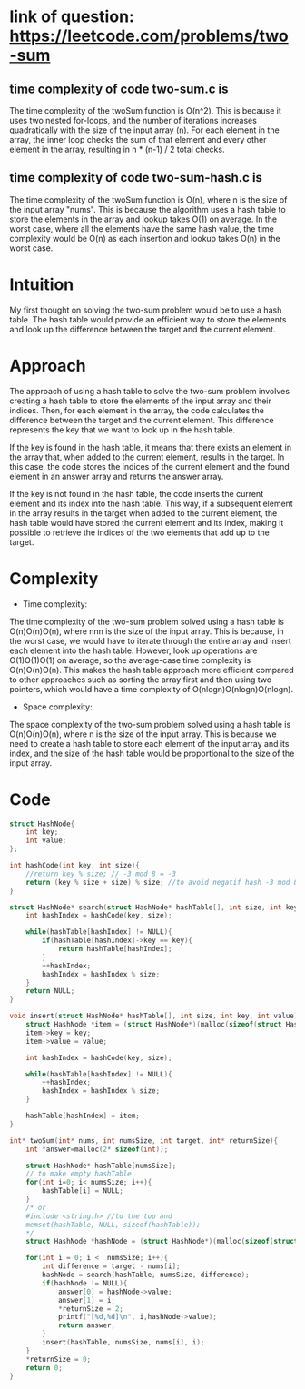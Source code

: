 # link of question: https://leetcode.com/problems/two-sum

## time complexity of code two-sum.c is 
 The time complexity of the twoSum function is O(n^2). This is because it uses two nested for-loops, and the number of iterations increases quadratically with the size of the input array (n). For each element in the array, the inner loop checks the sum of that element and every other element in the array, resulting in n * (n-1) / 2 total checks.

## time complexity of code two-sum-hash.c is 
 The time complexity of the twoSum function is O(n), where n is the size of the input array "nums". This is because the algorithm uses a hash table to store the elements in the array and lookup takes O(1) on average. In the worst case, where all the elements have the same hash value, the time complexity would be O(n) as each insertion and lookup takes O(n) in the worst case.


# Intuition

My first thought on solving the two-sum problem would be to use a hash table. The hash table would provide an efficient way to store the elements and look up the difference between the target and the current element.

# Approach

The approach of using a hash table to solve the two-sum problem involves creating a hash table to store the elements of the input array and their indices. Then, for each element in the array, the code calculates the difference between the target and the current element. This difference represents the key that we want to look up in the hash table.

If the key is found in the hash table, it means that there exists an element in the array that, when added to the current element, results in the target. In this case, the code stores the indices of the current element and the found element in an answer array and returns the answer array.

If the key is not found in the hash table, the code inserts the current element and its index into the hash table. This way, if a subsequent element in the array results in the target when added to the current element, the hash table would have stored the current element and its index, making it possible to retrieve the indices of the two elements that add up to the target.

# Complexity

- Time complexity:

The time complexity of the two-sum problem solved using a hash table is O(n)O(n)O(n), where nnn is the size of the input array. This is because, in the worst case, we would have to iterate through the entire array and insert each element into the hash table. However, look up operations are O(1)O(1)O(1) on average, so the average-case time complexity is O(n)O(n)O(n). This makes the hash table approach more efficient compared to other approaches such as sorting the array first and then using two pointers, which would have a time complexity of O(nlogn)O(nlogn)O(nlogn).

- Space complexity:

The space complexity of the two-sum problem solved using a hash table is O(n)O(n)O(n), where n is the size of the input array. This is because we need to create a hash table to store each element of the input array and its index, and the size of the hash table would be proportional to the size of the input array.

# Code

```cpp
struct HashNode{
    int key;
    int value;
};

int hashCode(int key, int size){
    //return key % size; // -3 mod 8 = -3
    return (key % size + size) % size; //to avoid negatif hash -3 mod 8 = 5
}

struct HashNode* search(struct HashNode* hashTable[], int size, int key){
    int hashIndex = hashCode(key, size);

    while(hashTable[hashIndex] != NULL){
        if(hashTable[hashIndex]->key == key){
            return hashTable[hashIndex];
        }
        ++hashIndex;
        hashIndex = hashIndex % size;
    }
    return NULL;
}

void insert(struct HashNode* hashTable[], int size, int key, int value){
    struct HashNode *item = (struct HashNode*)(malloc(sizeof(struct HashNode)));
    item->key = key;
    item->value = value;

    int hashIndex = hashCode(key, size);

    while(hashTable[hashIndex] != NULL){
        ++hashIndex;
        hashIndex = hashIndex % size;
    }

    hashTable[hashIndex] = item;
}

int* twoSum(int* nums, int numsSize, int target, int* returnSize){
    int *answer=malloc(2* sizeof(int));

    struct HashNode* hashTable[numsSize];
    // to make empty hashTable
    for(int i=0; i< numsSize; i++){
        hashTable[i] = NULL;
    }
    /* or 
    #include <string.h> //to the top and 
    memset(hashTable, NULL, sizeof(hashTable));
    */
    struct HashNode *hashNode = (struct HashNode*)(malloc(sizeof(struct HashNode)));

    for(int i = 0; i <  numsSize; i++){
        int difference = target - nums[i];
        hashNode = search(hashTable, numsSize, difference);
        if(hashNode != NULL){
            answer[0] = hashNode->value;
            answer[1] = i;
            *returnSize = 2;
            printf("[%d,%d]\n", i,hashNode->value);
            return answer;
        }
        insert(hashTable, numsSize, nums[i], i);
    }
    *returnSize = 0;
    return 0;
}
```
